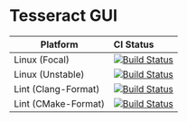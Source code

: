 # Tesseract GUI

Platform             | CI Status
---------------------|:---------
Linux (Focal)        | [![Build Status](https://github.com/tesseract-robotics/tesseract_gui/workflows/Focal-Build/badge.svg)](https://github.com/tesseract-robotics/tesseract_gui/actions)
Linux (Unstable)     | [![Build Status](https://github.com/tesseract-robotics/tesseract_gui/workflows/Unstable-Build/badge.svg)](https://github.com/tesseract-robotics/tesseract_gui/actions)
Lint  (Clang-Format) | [![Build Status](https://github.com/tesseract-robotics/tesseract_gui/workflows/Clang-Format/badge.svg)](https://github.com/tesseract-robotics/tesseract_gui/actions)
Lint  (CMake-Format) | [![Build Status](https://github.com/tesseract-robotics/tesseract_gui/workflows/CMake-Format/badge.svg)](https://github.com/tesseract-robotics/tesseract_gui/actions)
